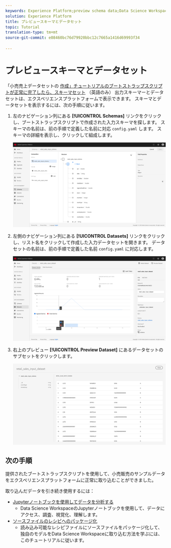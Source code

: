 ```yaml
---
keywords: Experience Platform;preview schema data;Data Science Workspace;popular topics
solution: Experience Platform
title: プレビュースキーマとデータセット
topic: Tutorial
translation-type: tm+mt
source-git-commit: e08460bc76d79920bbc12c7665a1416d69993f34

---
```



# プレビュースキーマとデータセット

「小売売上データセットの [作成」チュートリアルのブートストラップスクリプトが正常に完了したら、スキーマセット](./create-retails-sales-dataset.md) （英語のみ） 出力スキーマーとデータセットは、エクスペリエンスプラットフォームで表示できます。 スキーマとデータセットを表示するには、次の手順に従います。

1. 左のナビゲーション列にある **[!UICONTROL Schemas]** リンクをクリックし、ブートストラップスクリプトで作成された入力スキーマを探します。 スキーマの名前は、前の手順で定義した名前に対応 `config.yaml` します。 スキーマの詳細を表示し、クリックして組成します。

   ![](../images/models-recipes/access-data/schema_overview.png)

2. 左側のナビゲーション列にある **[!UICONTROL Datasets]** リンクをクリックし、リスト名をクリックして作成した入力データセットを開きます。 データセットの名前は、前の手順で定義した名前 `config.yaml` に対応します。

   ![](../images/models-recipes/access-data/dataset_overview.png)

3. 右上のプレビュー **[!UICONTROL Preview Dataset]** にあるデータセットのサブセットをクリックします。

   ![](../images/models-recipes/access-data/preview_dataset.png)

## 次の手順

提供されたブートストラップスクリプトを使用して、小売販売のサンプルデータをエクスペリエンスプラットフォームに正常に取り込むことができました。

取り込んだデータを引き続き使用するには：
- [Jupyterノートブックを使用してデータを分析する](../jupyterlab/analyze-your-data.md)
   - Data Science WorkspaceのJupyterノートブックを使用して、データにアクセス、調査、視覚化、理解します。
- [ソースファイルのレシピへのパッケージ化](./package-source-files-recipe.md)
   - 読み込み可能なレシピファイルにソースファイルをパッケージ化して、独自のモデルをData Science Workspaceに取り込む方法を学ぶには、このチュートリアルに従います。